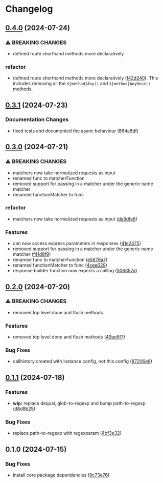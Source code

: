 # Changelog

## [0.4.0](https://github.com/wheresrhys/fetch-mock/compare/core-v0.3.1...core-v0.4.0) (2024-07-24)


### ⚠ BREAKING CHANGES

* defined route shorthand methods more declaratively

### refactor

* defined route shorthand methods more declaratively ([f42d240](https://github.com/wheresrhys/fetch-mock/commit/f42d240f8ef5c6a270ee8b355ad5177d8fdadf0b)). This includes removing all the `${method}Any()` and `${method}AnyOnce()` methods.

## [0.3.1](https://github.com/wheresrhys/fetch-mock/compare/core-v0.3.0...core-v0.3.1) (2024-07-23)


### Documentation Changes

* fixed tests and documented the async behaviour ([664a6df](https://github.com/wheresrhys/fetch-mock/commit/664a6df59a77937e18f19aa161ec4900fa709bfe))

## [0.3.0](https://github.com/wheresrhys/fetch-mock/compare/core-v0.2.0...core-v0.3.0) (2024-07-21)


### ⚠ BREAKING CHANGES

* matchers now take normalized requests as input
* renamed func to matcherFunction
* removed support for passing in a matcher under the generic name matcher
* renamed functionMatcher to func

### refactor

* matchers now take normalized requests as input ([da9dfe8](https://github.com/wheresrhys/fetch-mock/commit/da9dfe80475f2c95ea9a3652bfe8682ccd4c65fd))


### Features

* can now access express parameters in responses ([41e2475](https://github.com/wheresrhys/fetch-mock/commit/41e2475d64d909f5fb686f2fe3709243326f2dba))
* removed support for passing in a matcher under the generic name matcher ([f41d8f9](https://github.com/wheresrhys/fetch-mock/commit/f41d8f909350961e40a4df9dfb4817a3eaba09cd))
* renamed func to matcherFunction ([e5679a7](https://github.com/wheresrhys/fetch-mock/commit/e5679a72f663d5187d08934aa510951f1d438adc))
* renamed functionMatcher to func ([4cee629](https://github.com/wheresrhys/fetch-mock/commit/4cee629b36cd618d6d5b1061c15e48aab7047969))
* response builder function now expects a calllog ([306357d](https://github.com/wheresrhys/fetch-mock/commit/306357db486c9c7aa621f430cd08621420efc724))

## [0.2.0](https://github.com/wheresrhys/fetch-mock/compare/core-v0.1.1...core-v0.2.0) (2024-07-20)


### ⚠ BREAKING CHANGES

* removed top level done and flush methods

### Features

* removed top level done and flush methods ([49ae6f7](https://github.com/wheresrhys/fetch-mock/commit/49ae6f7671a2ce10f0a31bafd3eb9e1d7ce5cf2d))


### Bug Fixes

* callhistory created with instance.config, not this.config ([87206e6](https://github.com/wheresrhys/fetch-mock/commit/87206e69e71e1270932fe322c79f0b42cac486c6))

## [0.1.1](https://github.com/wheresrhys/fetch-mock/compare/core-v0.1.0...core-v0.1.1) (2024-07-18)


### Features

* **wip:** replace dequal, glob-to-regexp and bump path-to-regexp ([d8d8b25](https://github.com/wheresrhys/fetch-mock/commit/d8d8b259fffbd01a03d5c5bf2768ee48797b68bb))


### Bug Fixes

* replace path-to-regexp with regexparam ([4bf3e32](https://github.com/wheresrhys/fetch-mock/commit/4bf3e32f852ffc169ca354288eff86737e131480))

## 0.1.0 (2024-07-15)


### Bug Fixes

* install core package dependencies ([9c73e76](https://github.com/wheresrhys/fetch-mock/commit/9c73e76686427237a99ababa44075ca426b22037))
